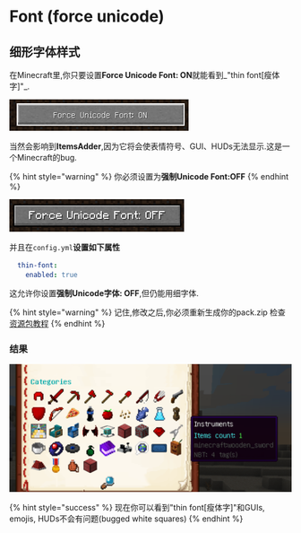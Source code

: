 # Font \(force unicode\)

## 细形字体样式

在Minecraft里,你只要设置**Force Unicode Font: ON**就能看到_"thin font[瘦体字]"_.

![](../../../../../.gitbook/assets/immagine%20%284%29.png)

当然会影响到**ItemsAdder**,因为它将会使表情符号、GUI、HUDs无法显示.这是一个Minecraft的bug.

{% hint style="warning" %}
你必须设置为**强制Unicode Font:OFF**
{% endhint %}

![](../../../../../.gitbook/assets/immagine%20%283%29.png)

并且在`config.yml`**设置如下属性**

```yaml
  thin-font:
    enabled: true
```

这允许你设置**强制Unicode字体: OFF**,但仍能用细字体.

{% hint style="warning" %}
记住,修改之后,你必须重新生成你的pack.zip 
检查[资源包教程](../../../../resourcepack-hosting/)
{% endhint %}

### 结果

![](../../../../../.gitbook/assets/immagine%20%286%29.png)

{% hint style="success" %}
现在你可以看到"thin font[瘦体字]"和GUIs, emojis, HUDs不会有问题\(bugged white squares\)
{% endhint %}

